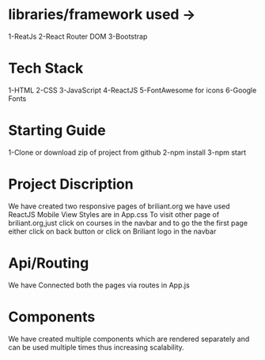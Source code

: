 # libraries/framework used ->

1-ReatJs
2-React Router DOM
3-Bootstrap

# Tech Stack

1-HTML
2-CSS
3-JavaScript
4-ReactJS
5-FontAwesome for icons
6-Google Fonts

# Starting Guide

1-Clone or download zip of project from github
2-npm install
3-npm start

# Project Discription

We have created two responsive pages of briliant.org
we have used ReactJS
Mobile View
Styles are in App.css
To visit other page of briliant.org,just click on courses in the navbar
and to go the the first page either click on back button or click on Briliant logo in the navbar

# Api/Routing

We have Connected both the pages via routes in App.js

# Components

We have created multiple components which are rendered separately and can be used multiple times
thus increasing scalability.
